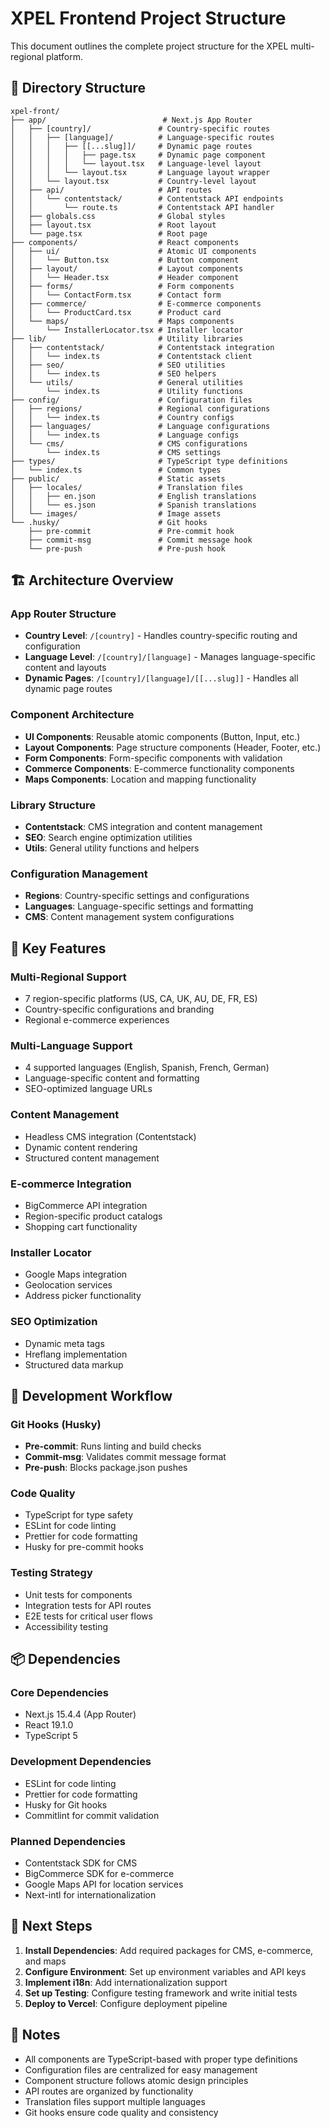 # XPEL Frontend Project Structure

This document outlines the complete project structure for the XPEL multi-regional platform.

## 📁 Directory Structure

```
xpel-front/
├── app/                          # Next.js App Router
│   ├── [country]/               # Country-specific routes
│   │   ├── [language]/          # Language-specific routes
│   │   │   ├── [[...slug]]/     # Dynamic page routes
│   │   │   │   ├── page.tsx     # Dynamic page component
│   │   │   │   └── layout.tsx   # Language-level layout
│   │   │   └── layout.tsx       # Language layout wrapper
│   │   └── layout.tsx           # Country-level layout
│   ├── api/                     # API routes
│   │   └── contentstack/        # Contentstack API endpoints
│   │       └── route.ts         # Contentstack API handler
│   ├── globals.css              # Global styles
│   ├── layout.tsx               # Root layout
│   └── page.tsx                 # Root page
├── components/                  # React components
│   ├── ui/                      # Atomic UI components
│   │   └── Button.tsx           # Button component
│   ├── layout/                  # Layout components
│   │   └── Header.tsx           # Header component
│   ├── forms/                   # Form components
│   │   └── ContactForm.tsx      # Contact form
│   ├── commerce/                # E-commerce components
│   │   └── ProductCard.tsx      # Product card
│   └── maps/                    # Maps components
│       └── InstallerLocator.tsx # Installer locator
├── lib/                         # Utility libraries
│   ├── contentstack/            # Contentstack integration
│   │   └── index.ts             # Contentstack client
│   ├── seo/                     # SEO utilities
│   │   └── index.ts             # SEO helpers
│   └── utils/                   # General utilities
│       └── index.ts             # Utility functions
├── config/                      # Configuration files
│   ├── regions/                 # Regional configurations
│   │   └── index.ts             # Country configs
│   ├── languages/               # Language configurations
│   │   └── index.ts             # Language configs
│   └── cms/                     # CMS configurations
│       └── index.ts             # CMS settings
├── types/                       # TypeScript type definitions
│   └── index.ts                 # Common types
├── public/                      # Static assets
│   ├── locales/                 # Translation files
│   │   ├── en.json              # English translations
│   │   └── es.json              # Spanish translations
│   └── images/                  # Image assets
└── .husky/                      # Git hooks
    ├── pre-commit               # Pre-commit hook
    ├── commit-msg               # Commit message hook
    └── pre-push                 # Pre-push hook
```

## 🏗️ Architecture Overview

### **App Router Structure**
- **Country Level**: `/[country]` - Handles country-specific routing and configuration
- **Language Level**: `/[country]/[language]` - Manages language-specific content and layouts
- **Dynamic Pages**: `/[country]/[language]/[[...slug]]` - Handles all dynamic page routes

### **Component Architecture**
- **UI Components**: Reusable atomic components (Button, Input, etc.)
- **Layout Components**: Page structure components (Header, Footer, etc.)
- **Form Components**: Form-specific components with validation
- **Commerce Components**: E-commerce functionality components
- **Maps Components**: Location and mapping functionality

### **Library Structure**
- **Contentstack**: CMS integration and content management
- **SEO**: Search engine optimization utilities
- **Utils**: General utility functions and helpers

### **Configuration Management**
- **Regions**: Country-specific settings and configurations
- **Languages**: Language-specific settings and formatting
- **CMS**: Content management system configurations

## 🔧 Key Features

### **Multi-Regional Support**
- 7 region-specific platforms (US, CA, UK, AU, DE, FR, ES)
- Country-specific configurations and branding
- Regional e-commerce experiences

### **Multi-Language Support**
- 4 supported languages (English, Spanish, French, German)
- Language-specific content and formatting
- SEO-optimized language URLs

### **Content Management**
- Headless CMS integration (Contentstack)
- Dynamic content rendering
- Structured content management

### **E-commerce Integration**
- BigCommerce API integration
- Region-specific product catalogs
- Shopping cart functionality

### **Installer Locator**
- Google Maps integration
- Geolocation services
- Address picker functionality

### **SEO Optimization**
- Dynamic meta tags
- Hreflang implementation
- Structured data markup

## 🚀 Development Workflow

### **Git Hooks (Husky)**
- **Pre-commit**: Runs linting and build checks
- **Commit-msg**: Validates commit message format
- **Pre-push**: Blocks package.json pushes

### **Code Quality**
- TypeScript for type safety
- ESLint for code linting
- Prettier for code formatting
- Husky for pre-commit hooks

### **Testing Strategy**
- Unit tests for components
- Integration tests for API routes
- E2E tests for critical user flows
- Accessibility testing

## 📦 Dependencies

### **Core Dependencies**
- Next.js 15.4.4 (App Router)
- React 19.1.0
- TypeScript 5

### **Development Dependencies**
- ESLint for code linting
- Prettier for code formatting
- Husky for Git hooks
- Commitlint for commit validation

### **Planned Dependencies**
- Contentstack SDK for CMS
- BigCommerce SDK for e-commerce
- Google Maps API for location services
- Next-intl for internationalization

## 🔄 Next Steps

1. **Install Dependencies**: Add required packages for CMS, e-commerce, and maps
2. **Configure Environment**: Set up environment variables and API keys
3. **Implement i18n**: Add internationalization support
4. **Set up Testing**: Configure testing framework and write initial tests
5. **Deploy to Vercel**: Configure deployment pipeline

## 📝 Notes

- All components are TypeScript-based with proper type definitions
- Configuration files are centralized for easy management
- Component structure follows atomic design principles
- API routes are organized by functionality
- Translation files support multiple languages
- Git hooks ensure code quality and consistency 